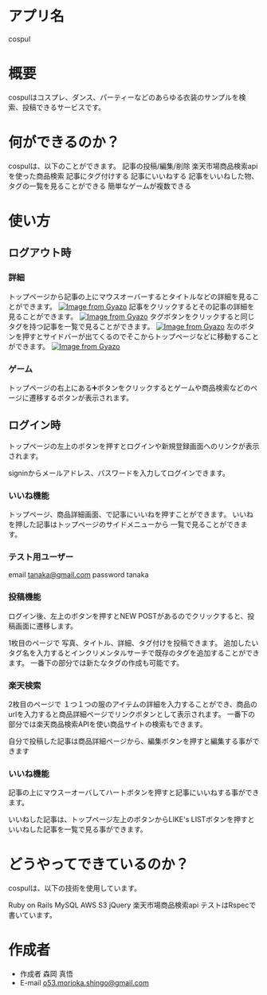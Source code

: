 # アプリ名
cospul

# 概要
cospulはコスプレ、ダンス、パーティーなどのあらゆる衣装のサンプルを検索、投稿できるサービスです。

# 何ができるのか？
cospulは、以下のことができます。
記事の投稿/編集/削除
楽天市場商品検索apiを使った商品検索
記事にタグ付けする
記事にいいねする
記事をいいねした物、タグの一覧を見ることができる
簡単なゲームが複数できる


# 使い方
## ログアウト時

### 詳細
トップページから記事の上にマウスオーバーするとタイトルなどの詳細を見ることができます。
[![Image from Gyazo](https://i.gyazo.com/4f76da8452301e4684ac55ad9e57de06.gif)](https://gyazo.com/4f76da8452301e4684ac55ad9e57de06)
記事をクリックするとその記事の詳細を見ることができます。
[![Image from Gyazo](https://i.gyazo.com/1496d8144756193af2dd155cb5660f0d.gif)](https://gyazo.com/1496d8144756193af2dd155cb5660f0d)
タグボタンをクリックすると同じタグを持つ記事を一覧で見ることができます。
[![Image from Gyazo](https://i.gyazo.com/206f1852fb308206b35810b95613ed6e.gif)](https://gyazo.com/206f1852fb308206b35810b95613ed6e)
左のボタンを押すとサイドバーが出てくるのでそこからトップページなどに移動することができます。
[![Image from Gyazo](https://i.gyazo.com/85f17cbc9ca3b273d97c002325a481a4.gif)](https://gyazo.com/85f17cbc9ca3b273d97c002325a481a4)

### ゲーム
トップページの右上にある➕ボタンをクリックするとゲームや商品検索などのページに遷移するボタンが表示されます。
<!--  -->

## ログイン時
トップページの左上のボタンを押すとログインや新規登録画面へのリンクが表示されます。
<!--  -->
signinからメールアドレス、パスワードを入力してログインできます。


###  いいね機能
トップページ、商品詳細画面、で記事にいいねを押すことができます。
いいねを押した記事はトップページのサイドメニューから
一覧で見ることができます。


###  テスト用ユーザー
email tanaka@gmail.com
password tanaka
<!--  -->

###  投稿機能
ログイン後、左上のボタンを押すとNEW POSTがあるのでクリックすると、投稿画面に遷移します。
<!--  -->
1枚目のページで
写真、タイトル、詳細、タグ付けを投稿できます。
追加したいタグ名を入力するとインクリメンタルサーチで既存のタグを追加することができます。
一番下の部分では新たなタグの作成も可能です。

###  楽天検索
2枚目のページで
１つ１つの服のアイテムの詳細を入力することができ、商品のurlを入力すると商品詳細ページでリンクボタンとして表示されます。
一番下の部分では楽天商品検索APIを使い商品サイトの検索もできます。


自分で投稿した記事は商品詳細ページから、編集ボタンを押すと編集する事ができます
<!--  -->


###  いいね機能
記事の上にマウスーオーバしてハートボタンを押すと記事にいいねする事ができます。
<!--  -->
いいねした記事は、トップページ左上のボタンからLIKE's LISTボタンを押すといいねした記事を一覧で見る事ができます。
<!--  -->





# どうやってできているのか？
cospulは、以下の技術を使用しています。

Ruby on Rails
MySQL
AWS
S3
jQuery
楽天市場商品検索api
テストはRspecで書いています。

# 作成者

* 作成者 森岡 真悟
* E-mail 	o53.morioka.shingo@gmail.com


